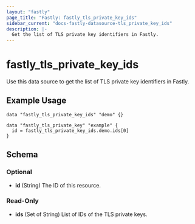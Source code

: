 ```yaml
---
layout: "fastly"
page_title: "Fastly: fastly_tls_private_key_ids"
sidebar_current: "docs-fastly-datasource-tls_private_key_ids"
description: |-
  Get the list of TLS private key identifiers in Fastly.
---
```


# fastly_tls_private_key_ids

Use this data source to get the list of TLS private key identifiers in Fastly.

## Example Usage

```hcl
data "fastly_tls_private_key_ids" "demo" {}

data "fastly_tls_private_key" "example" {
  id = fastly_tls_private_key_ids.demo.ids[0]
}
```
<!-- schema generated by tfplugindocs -->
## Schema

### Optional

- **id** (String) The ID of this resource.

### Read-Only

- **ids** (Set of String) List of IDs of the TLS private keys.
